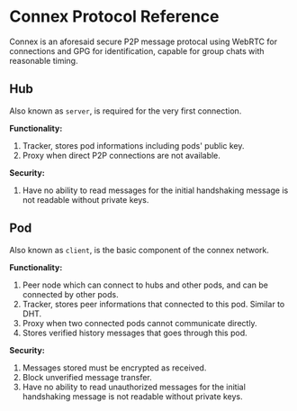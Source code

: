 # Connex Protocol Reference



Connex is an aforesaid secure P2P message protocal using WebRTC for connections and GPG for identification, capable for group chats with reasonable timing.

## Hub

Also known as `server`, is required for the very first connection.

**Functionality:**

1. Tracker, stores pod informations including pods' public key.
2. Proxy when direct P2P connections are not available.

**Security:**

1. Have no ability to read messages for the initial handshaking message is not readable without private keys.

## Pod

Also known as `client`, is the basic component of the connex network.

**Functionality:**

1. Peer node which can connect to hubs and other pods, and can be connected by other pods.
2. Tracker, stores peer informations that connected to this pod. Similar to DHT.
3. Proxy when two connected pods cannot communicate directly.
4. Stores verified history messages that goes through this pod.

**Security:**

1. Messages stored must be encrypted as received.
2. Block unverified message transfer.
3. Have no ability to read unauthorized messages for the initial handshaking message is not readable without private keys.